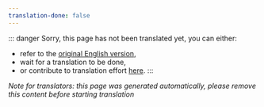 ```yaml
---
translation-done: false
---
```

::: danger
Sorry, this page has not been translated yet, you can either:
- refer to the [original English version](<../../../cs/mapping/mediocre-map-assistant.md>),
- wait for a translation to be done,
- or contribute to translation effort [here](https://github.com/bsmg/wiki).
:::

_Note for translators: this page was generated automatically, please remove this content before starting translation_
